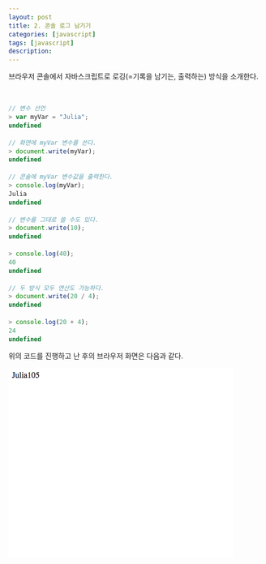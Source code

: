 ```yaml
---
layout: post
title: 2. 콘솔 로그 남기기
categories: [javascript]
tags: [javascript]
description: 
---
```


브라우저 콘솔에서 자바스크립트로 로깅(=기록을 남기는, 출력하는) 방식을 소개한다.

<br>

```js
// 변수 선언
> var myVar = "Julia";
undefined

// 화면에 myVar 변수를 쓴다.
> document.write(myVar);
undefined

// 콘솔에 myVar 변수값을 출력한다.
> console.log(myVar);
Julia
undefined

// 변수를 그대로 쓸 수도 있다. 
> document.write(10);
undefined

> console.log(40);
40
undefined

// 두 방식 모두 연산도 가능하다.
> document.write(20 / 4);
undefined

> console.log(20 + 4);
24
undefined
```

위의 코드를 진행하고 난 후의 브라우저 화면은 다음과 같다. 

![documentwrite](https://github.com/juliahwang/juliahwang.github.io/blob/master/_posts/images/2017-10-18/documentwrite.png?raw=true)

<br>
